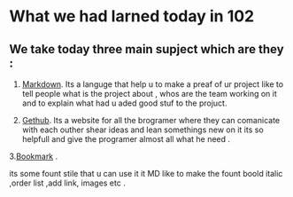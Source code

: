 # What we had larned today in 102

## We take today three main **supject** which are they :


1. [Markdown]().
Its a languge that help u to make a preaf of ur project like to tell people what is the project about , whos are the team working on it and to explain what had u aded good stuf to the projuct. 



2. [Gethub](https://pages.github.com/).
Its a website for all the brogramer where they can comanicate with each outher shear ideas and lean somethings new on it its so helpfull and give the programer almost all what he need .


3.[Bookmark](https://docs.github.com/en/github/writing-on-github/getting-started-with-writing-and-formatting-on-github/basic-writing-and-formatting-syntax) .

its some fount stile that u can use it it MD like to make the fount boold italic ,order list ,add link, images etc .
